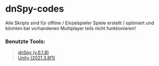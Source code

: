 # dnSpy-codes
Alle Skripts sind für offline / Einzelspieler Spiele erstellt / optimiert und könnten bei vorhandenen Multiplayer teils nicht funktionieren!

### Benutzte Tools:
> [dnSpy (v.6.1.8)](https://github.com/dnSpy/dnSpy)<br>
> [Unity (2021.3.8f1)](https://unity.com/)
